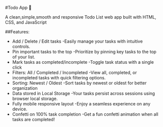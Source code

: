 #Todo App 📝

A clean,simple,smooth and responsive Todo List web app built with HTML, CSS, and JavaScript

##Features:

* Add / Delete / Edit tasks
  -Easily manage your tasks with intuitive controls.
* Pin important tasks to the top
  -Prioritize by pinning key tasks to the top of your list.
* Mark tasks as completed/incomplete
  -Toggle task status with a single click
* Filters: All / Completed / Incompleted
  -View all, completed, or incompleted tasks with quick filtering options.
* Sorting: Newest / Oldest
  -Sort tasks by newest or oldest for better organization
* Data stored in Local Storage
  -Your tasks persist across sessions using browser local storage. 
* Fully mobile responsive layout
  -Enjoy a seamless experience on any device.
* Confetti on 100% task completion
  -Get a fun confetti animation when all tasks are completed!

  


